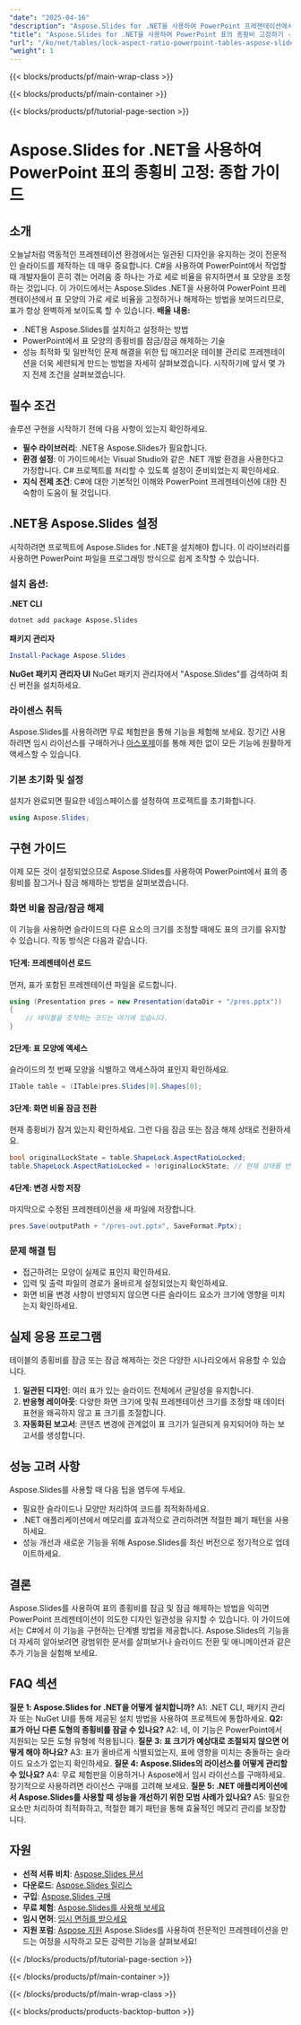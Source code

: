 ```yaml
---
"date": "2025-04-16"
"description": "Aspose.Slides for .NET을 사용하여 PowerPoint 프레젠테이션에서 표 모양의 종횡비를 잠그거나 잠금 해제하는 방법을 알아보고, 슬라이드 전체에서 일관된 디자인을 확보하세요."
"title": "Aspose.Slides for .NET을 사용하여 PowerPoint 표의 종횡비 고정하기 - 종합 가이드"
"url": "/ko/net/tables/lock-aspect-ratio-powerpoint-tables-aspose-slides-net/"
"weight": 1
---
```


{{< blocks/products/pf/main-wrap-class >}}

{{< blocks/products/pf/main-container >}}

{{< blocks/products/pf/tutorial-page-section >}}
# Aspose.Slides for .NET을 사용하여 PowerPoint 표의 종횡비 고정: 종합 가이드
## 소개
오늘날처럼 역동적인 프레젠테이션 환경에서는 일관된 디자인을 유지하는 것이 전문적인 슬라이드를 제작하는 데 매우 중요합니다. C#을 사용하여 PowerPoint에서 작업할 때 개발자들이 흔히 겪는 어려움 중 하나는 가로 세로 비율을 유지하면서 표 모양을 조정하는 것입니다. 이 가이드에서는 Aspose.Slides .NET을 사용하여 PowerPoint 프레젠테이션에서 표 모양의 가로 세로 비율을 고정하거나 해제하는 방법을 보여드리므로, 표가 항상 완벽하게 보이도록 할 수 있습니다.
**배울 내용:**
- .NET용 Aspose.Slides를 설치하고 설정하는 방법
- PowerPoint에서 표 모양의 종횡비를 잠금/잠금 해제하는 기술
- 성능 최적화 및 일반적인 문제 해결을 위한 팁
매끄러운 테이블 관리로 프레젠테이션을 더욱 세련되게 만드는 방법을 자세히 살펴보겠습니다. 시작하기에 앞서 몇 가지 전제 조건을 살펴보겠습니다.
## 필수 조건
솔루션 구현을 시작하기 전에 다음 사항이 있는지 확인하세요.
- **필수 라이브러리**: .NET용 Aspose.Slides가 필요합니다.
- **환경 설정**: 이 가이드에서는 Visual Studio와 같은 .NET 개발 환경을 사용한다고 가정합니다. C# 프로젝트를 처리할 수 있도록 설정이 준비되었는지 확인하세요.
- **지식 전제 조건**: C#에 대한 기본적인 이해와 PowerPoint 프레젠테이션에 대한 친숙함이 도움이 될 것입니다.
## .NET용 Aspose.Slides 설정
시작하려면 프로젝트에 Aspose.Slides for .NET을 설치해야 합니다. 이 라이브러리를 사용하면 PowerPoint 파일을 프로그래밍 방식으로 쉽게 조작할 수 있습니다.
### 설치 옵션:
**.NET CLI**
```bash
dotnet add package Aspose.Slides
```
**패키지 관리자**
```powershell
Install-Package Aspose.Slides
```
**NuGet 패키지 관리자 UI**
NuGet 패키지 관리자에서 "Aspose.Slides"를 검색하여 최신 버전을 설치하세요.
### 라이센스 취득
Aspose.Slides를 사용하려면 무료 체험판을 통해 기능을 체험해 보세요. 장기간 사용하려면 임시 라이선스를 구매하거나 [아스포제](https://purchase.aspose.com/buy)이를 통해 제한 없이 모든 기능에 원활하게 액세스할 수 있습니다.
### 기본 초기화 및 설정
설치가 완료되면 필요한 네임스페이스를 설정하여 프로젝트를 초기화합니다.
```csharp
using Aspose.Slides;
```
## 구현 가이드
이제 모든 것이 설정되었으므로 Aspose.Slides를 사용하여 PowerPoint에서 표의 종횡비를 잠그거나 잠금 해제하는 방법을 살펴보겠습니다.
### 화면 비율 잠금/잠금 해제
이 기능을 사용하면 슬라이드의 다른 요소의 크기를 조정할 때에도 표의 크기를 유지할 수 있습니다. 작동 방식은 다음과 같습니다.
#### 1단계: 프레젠테이션 로드
먼저, 표가 포함된 프레젠테이션 파일을 로드합니다.
```csharp
using (Presentation pres = new Presentation(dataDir + "/pres.pptx"))
{
    // 테이블을 조작하는 코드는 여기에 있습니다.
}
```
#### 2단계: 표 모양에 액세스
슬라이드의 첫 번째 모양을 식별하고 액세스하여 표인지 확인하세요.
```csharp
ITable table = (ITable)pres.Slides[0].Shapes[0];
```
#### 3단계: 화면 비율 잠금 전환
현재 종횡비가 잠겨 있는지 확인하세요. 그런 다음 잠금 또는 잠금 해제 상태로 전환하세요.
```csharp
bool originalLockState = table.ShapeLock.AspectRatioLocked;
table.ShapeLock.AspectRatioLocked = !originalLockState; // 현재 상태를 반전합니다
```
#### 4단계: 변경 사항 저장
마지막으로 수정된 프레젠테이션을 새 파일에 저장합니다.
```csharp
pres.Save(outputPath + "/pres-out.pptx", SaveFormat.Pptx);
```
### 문제 해결 팁
- 접근하려는 모양이 실제로 표인지 확인하세요.
- 입력 및 출력 파일의 경로가 올바르게 설정되었는지 확인하세요.
- 화면 비율 변경 사항이 반영되지 않으면 다른 슬라이드 요소가 크기에 영향을 미치는지 확인하세요.
## 실제 응용 프로그램
테이블의 종횡비를 잠금 또는 잠금 해제하는 것은 다양한 시나리오에서 유용할 수 있습니다.
1. **일관된 디자인**: 여러 표가 있는 슬라이드 전체에서 균일성을 유지합니다.
2. **반응형 레이아웃**: 다양한 화면 크기에 맞춰 프레젠테이션 크기를 조정할 때 데이터 표현을 왜곡하지 않고 표 크기를 조절합니다.
3. **자동화된 보고서**: 콘텐츠 변경에 관계없이 표 크기가 일관되게 유지되어야 하는 보고서를 생성합니다.
## 성능 고려 사항
Aspose.Slides를 사용할 때 다음 팁을 염두에 두세요.
- 필요한 슬라이드나 모양만 처리하여 코드를 최적화하세요.
- .NET 애플리케이션에서 메모리를 효과적으로 관리하려면 적절한 폐기 패턴을 사용하세요.
- 성능 개선과 새로운 기능을 위해 Aspose.Slides를 최신 버전으로 정기적으로 업데이트하세요.
## 결론
Aspose.Slides를 사용하여 표의 종횡비를 잠금 및 잠금 해제하는 방법을 익히면 PowerPoint 프레젠테이션이 의도한 디자인 일관성을 유지할 수 있습니다. 이 가이드에서는 C#에서 이 기능을 구현하는 단계별 방법을 제공합니다.
Aspose.Slides의 기능을 더 자세히 알아보려면 광범위한 문서를 살펴보거나 슬라이드 전환 및 애니메이션과 같은 추가 기능을 실험해 보세요.
## FAQ 섹션
**질문 1: Aspose.Slides for .NET을 어떻게 설치합니까?**
A1: .NET CLI, 패키지 관리자 또는 NuGet UI를 통해 제공된 설치 방법을 사용하여 프로젝트에 통합하세요.
**Q2: 표가 아닌 다른 도형의 종횡비를 잠글 수 있나요?**
A2: 네, 이 기능은 PowerPoint에서 지원되는 모든 도형 유형에 적용됩니다.
**질문 3: 표 크기가 예상대로 조절되지 않으면 어떻게 해야 하나요?**
A3: 표가 올바르게 식별되었는지, 표에 영향을 미치는 충돌하는 슬라이드 요소가 없는지 확인하세요.
**질문 4: Aspose.Slides의 라이선스를 어떻게 관리할 수 있나요?**
A4: 무료 체험판을 이용하거나 Aspose에서 임시 라이선스를 구매하세요. 장기적으로 사용하려면 라이선스 구매를 고려해 보세요.
**질문 5: .NET 애플리케이션에서 Aspose.Slides를 사용할 때 성능을 개선하기 위한 모범 사례가 있나요?**
A5: 필요한 요소만 처리하여 최적화하고, 적절한 폐기 패턴을 통해 효율적인 메모리 관리를 보장합니다.
## 자원
- **선적 서류 비치**: [Aspose.Slides 문서](https://reference.aspose.com/slides/net/)
- **다운로드**: [Aspose.Slides 릴리스](https://releases.aspose.com/slides/net/)
- **구입**: [Aspose.Slides 구매](https://purchase.aspose.com/buy)
- **무료 체험**: [Aspose.Slides를 사용해 보세요](https://releases.aspose.com/slides/net/)
- **임시 면허**: [임시 면허를 받으세요](https://purchase.aspose.com/temporary-license/)
- **지원 포럼**: [Aspose 지원](https://forum.aspose.com/c/slides/11)
Aspose.Slides를 사용하여 전문적인 프레젠테이션을 만드는 여정을 시작하고 모든 강력한 기능을 살펴보세요!

{{< /blocks/products/pf/tutorial-page-section >}}

{{< /blocks/products/pf/main-container >}}

{{< /blocks/products/pf/main-wrap-class >}}

{{< blocks/products/products-backtop-button >}}